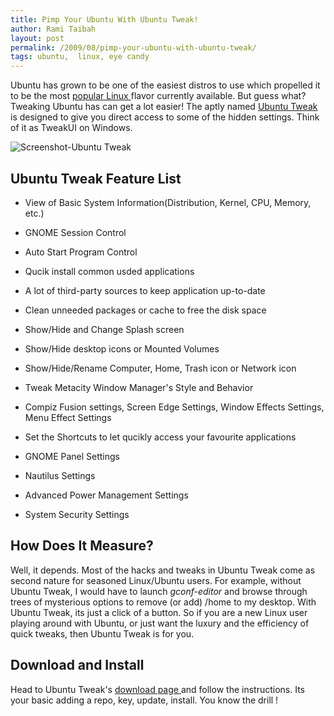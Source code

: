 ```yaml
---
title: Pimp Your Ubuntu With Ubuntu Tweak!
author: Rami Taibah 
layout: post
permalink: /2009/08/pimp-your-ubuntu-with-ubuntu-tweak/
tags: ubuntu,  linux, eye candy 
---
```


Ubuntu has grown to be one of the easiest distros to use which propelled it to be the most [popular Linux ](http://distrowatch.com/)flavor currently available. But guess what? Tweaking Ubuntu has can get a lot easier! The aptly named [Ubuntu Tweak ](http://ubuntu-tweak.com/) is designed to give you direct access to some of the hidden settings. Think of it as TweakUI on Windows.

![Screenshot-Ubuntu Tweak]({filename}/images/Screenshot-Ubuntu-Tweak.png)

## Ubuntu Tweak Feature List

* View of Basic System Information(Distribution, Kernel, CPU, Memory, etc.)

* GNOME Session Control

*  Auto Start Program Control

* Qucik install common usded applications

* A lot of third-party sources to keep application up-to-date

* Clean unneeded packages or cache to free the disk space

* Show/Hide and Change Splash screen

* Show/Hide desktop icons or Mounted Volumes

* Show/Hide/Rename Computer, Home, Trash icon or Network icon

* Tweak Metacity Window Manager's Style and Behavior

* Compiz Fusion settings, Screen Edge Settings, Window Effects Settings, Menu Effect Settings

* Set the Shortcuts to let qucikly access your favourite applications

* GNOME Panel Settings

* Nautilus Settings

* Advanced Power Management Settings

* System Security Settings

## How Does It Measure?

Well, it depends. Most of the hacks and tweaks in Ubuntu Tweak come as second nature for seasoned Linux/Ubuntu users. For example, without Ubuntu Tweak, I would have to launch *gconf-editor* and browse through trees of mysterious options to remove (or add) /home to my desktop. With Ubuntu Tweak, its just a click of a button. So if you are a new Linux user playing around with Ubuntu, or just want the luxury and the efficiency of quick tweaks, then Ubuntu Tweak is for you.

## Download and Install

Head to Ubuntu Tweak's [download page ](http://ubuntu-tweak.com/downloads) and follow the instructions. Its your basic adding a repo, key, update, install. You know the drill !

